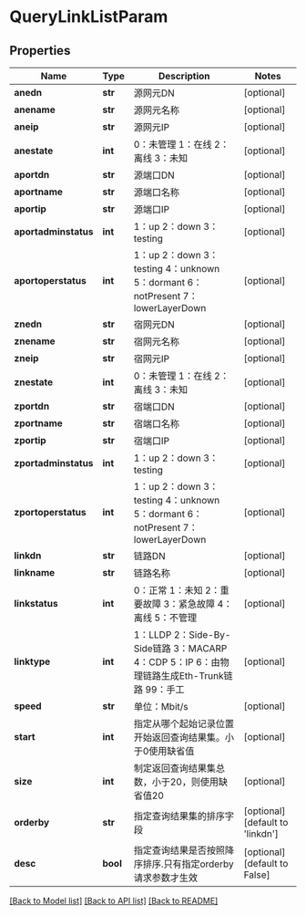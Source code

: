 # QueryLinkListParam

## Properties
Name | Type | Description | Notes
------------ | ------------- | ------------- | -------------
**anedn** | **str** | 源网元DN | [optional] 
**anename** | **str** | 源网元名称 | [optional] 
**aneip** | **str** | 源网元IP | [optional] 
**anestate** | **int** | 0：未管理 1：在线 2：离线 3：未知  | [optional] 
**aportdn** | **str** | 源端口DN | [optional] 
**aportname** | **str** | 源端口名称 | [optional] 
**aportip** | **str** | 源端口IP | [optional] 
**aportadminstatus** | **int** | 1：up 2：down 3：testing  | [optional] 
**aportoperstatus** | **int** | 1：up 2：down 3：testing 4：unknown 5：dormant 6：notPresent 7：lowerLayerDown  | [optional] 
**znedn** | **str** | 宿网元DN | [optional] 
**znename** | **str** | 宿网元名称 | [optional] 
**zneip** | **str** | 宿网元IP | [optional] 
**znestate** | **int** | 0：未管理 1：在线 2：离线 3：未知  | [optional] 
**zportdn** | **str** | 宿端口DN | [optional] 
**zportname** | **str** | 宿端口名称 | [optional] 
**zportip** | **str** | 宿端口IP | [optional] 
**zportadminstatus** | **int** | 1：up 2：down 3：testing  | [optional] 
**zportoperstatus** | **int** | 1：up 2：down 3：testing 4：unknown 5：dormant 6：notPresent 7：lowerLayerDown  | [optional] 
**linkdn** | **str** | 链路DN | [optional] 
**linkname** | **str** | 链路名称 | [optional] 
**linkstatus** | **int** | 0：正常 1：未知 2：重要故障 3：紧急故障 4：离线 5：不管理  | [optional] 
**linktype** | **int** | 1：LLDP 2：Side-By-Side链路 3：MACARP 4：CDP 5：IP 6：由物理链路生成Eth-Trunk链路 99：手工  | [optional] 
**speed** | **str** | 单位：Mbit/s | [optional] 
**start** | **int** | 指定从哪个起始记录位置开始返回查询结果集。小于0使用缺省值 | [optional] 
**size** | **int** | 制定返回查询结果集总数，小于20，则使用缺省值20 | [optional] 
**orderby** | **str** | 指定查询结果集的排序字段 | [optional] [default to 'linkdn']
**desc** | **bool** | 指定查询结果是否按照降序排序.只有指定orderby请求参数才生效 | [optional] [default to False]

[[Back to Model list]](../README.md#documentation-for-models) [[Back to API list]](../README.md#documentation-for-api-endpoints) [[Back to README]](../README.md)


